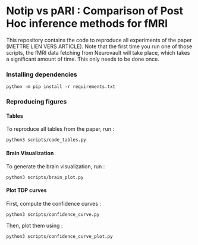 # Notip vs pARI : Comparison of Post Hoc inference methods for fMRI

This repository contains the code to reproduce all experiments of the paper (METTRE LIEN VERS ARTICLE).
Note that the first time you run one of those scripts, the fMRI data fetching from Neurovault will take place, which takes a significant amount of time. This only needs to be done once.

### Installing dependencies

```
python -m pip install -r requirements.txt
```

### Reproducing figures

#### Tables
To reproduce all tables from the paper, run :

```
python3 scripts/code_tables.py
```
#### Brain Visualization
To generate the brain visualization, run :

```
python3 scripts/brain_plot.py
```

#### Plot TDP curves
First, compute the confidence curves :

```
python3 scripts/confidence_curve.py
```

Then, plot them using :

```
python3 scripts/confidence_curve_plot.py
```
